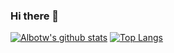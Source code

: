 ### Hi there 👋

[![Albotw's github stats](https://github-readme-stats.vercel.app/api?username=albotw&theme=dark&show_icons=true)](https://github.com/anuraghazra/github-readme-stats)
[![Top Langs](https://github-readme-stats.vercel.app/api/top-langs/?username=albotw&layout=compact&theme=dark)](https://github.com/anuraghazra/github-readme-stats)
